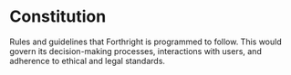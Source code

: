 # Constitution
Rules and guidelines that Forthright is programmed to follow. This would govern its decision-making processes, interactions with users, and adherence to ethical and legal standards.